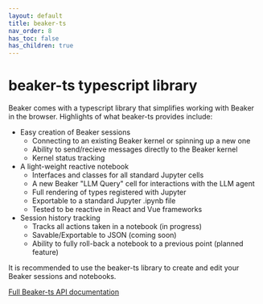 ```yaml
---
layout: default
title: beaker-ts
nav_order: 8
has_toc: false
has_children: true
---
```


# beaker-ts typescript library

Beaker comes with a typescript library that simplifies working with Beaker
in the browser. Highlights of what beaker-ts provides include:

* Easy creation of Beaker sessions
  * Connecting to an existing Beaker kernel or spinning up a new one
  * Ability to send/recieve messages directly to the Beaker kernel
  * Kernel status tracking
* A light-weight reactive notebook
  * Interfaces and classes for all standard Jupyter cells
  * A new Beaker "LLM Query" cell for interactions with the LLM agent
  * Full rendering of types registered with Jupyter
  * Exportable to a standard Jupyter .ipynb file
  * Tested to be reactive in React and Vue frameworks
* Session history tracking
  * Tracks all actions taken in a notebook (in progress)
  * Savable/Exportable to JSON (coming soon)
  * Ability to fully roll-back a notebook to a previous point (planned feature)

It is recommended to use the beaker-ts library to create and edit your Beaker
sessions and notebooks.

[Full Beaker-ts API documentation](/beaker-kernel/beaker-ts/)
